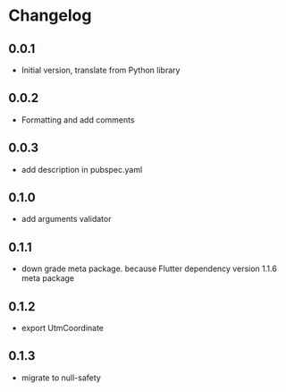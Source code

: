 # Changelog

## 0.0.1

- Initial version, translate from Python library

## 0.0.2

- Formatting and add comments

## 0.0.3

- add description in pubspec.yaml

## 0.1.0

- add arguments validator

## 0.1.1

- down grade meta package. because Flutter dependency version 1.1.6 meta package

## 0.1.2

- export UtmCoordinate

## 0.1.3

- migrate to null-safety
